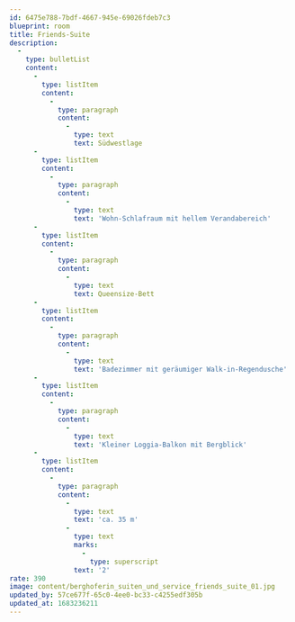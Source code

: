 ```yaml
---
id: 6475e788-7bdf-4667-945e-69026fdeb7c3
blueprint: room
title: Friends-Suite
description:
  -
    type: bulletList
    content:
      -
        type: listItem
        content:
          -
            type: paragraph
            content:
              -
                type: text
                text: Südwestlage
      -
        type: listItem
        content:
          -
            type: paragraph
            content:
              -
                type: text
                text: 'Wohn-Schlafraum mit hellem Verandabereich'
      -
        type: listItem
        content:
          -
            type: paragraph
            content:
              -
                type: text
                text: Queensize-Bett
      -
        type: listItem
        content:
          -
            type: paragraph
            content:
              -
                type: text
                text: 'Badezimmer mit geräumiger Walk-in-Regendusche'
      -
        type: listItem
        content:
          -
            type: paragraph
            content:
              -
                type: text
                text: 'Kleiner Loggia-Balkon mit Bergblick'
      -
        type: listItem
        content:
          -
            type: paragraph
            content:
              -
                type: text
                text: 'ca. 35 m'
              -
                type: text
                marks:
                  -
                    type: superscript
                text: '2'
rate: 390
image: content/berghoferin_suiten_und_service_friends_suite_01.jpg
updated_by: 57ce677f-65c0-4ee0-bc33-c4255edf305b
updated_at: 1683236211
---
```

